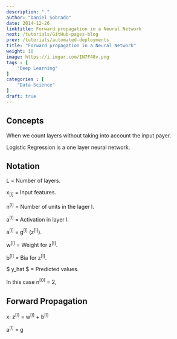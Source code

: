 ```yaml
---
description: "."
author: "Daniel Sobrado"
date: 2014-12-26
linktitle: Forward propagation in a Neural Network
next: /tutorials/GitHub-pages-blog
prev: /tutorials/automated-deployments
title: "Forward propagation in a Neural Network"
weight: 10
image: https://i.imgur.com/IN7F48v.png
tags : [
    "Deep Learning"
]
categories : [
    "Data-Science"
]
draft: true
---
```


## Concepts

When we count layers without taking into account the input payer.

Logistic Regression is a one layer neural network.

## Notation

L = Number of layers.

x<sub>[l]</sub> = Input features.

n<sup>[l]</sup> = Number of units in the lager l. 

a<sup>[l]</sup> = Activation in layer l.

a<sup>[l]</sup> = g<sup>[l]</sup> (z<sup>[l]</sup>).

w<sup>[l]</sup> = Weight for z<sup>[l]</sup>.

b<sup>[l]</sup> = Bia for z<sup>[l]</sup>.

$ y_hat $ = Predicted values.

In this case n<sup>[0]</sup> = 2, 

## Forward Propagation

x: z<sup>[l]</sup> = w<sup>[l]</sup> + b<sup>[l]</sup>

a<sup>[l]</sup> = g